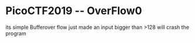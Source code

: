 # PicoCTF2019 -- OverFlow0

its simple Bufferover flow just made an input bigger than >128 will crash the program

